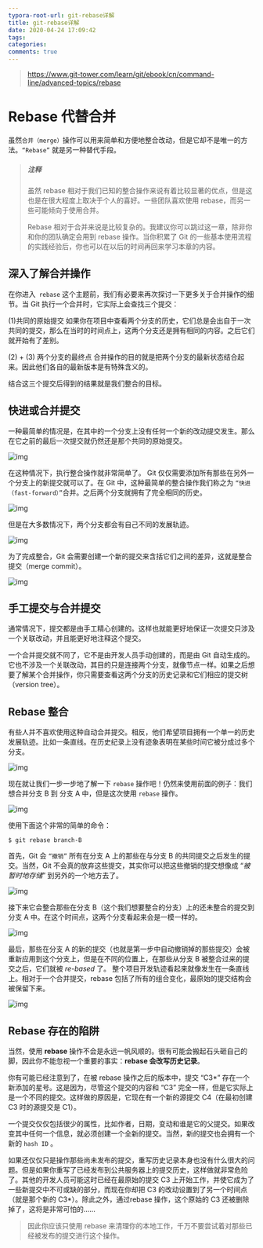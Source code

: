```yaml
---
typora-root-url: git-rebase详解
title: git-rebase详解
date: 2020-04-24 17:09:42
tags:
categories: 
comments: true
---
```


> https://www.git-tower.com/learn/git/ebook/cn/command-line/advanced-topics/rebase

# Rebase 代替合并

虽然`合并（merge）`操作可以用来简单和方便地整合改动，但是它却不是唯一的方法。`“Rebase”` 就是另一种替代手段。

> ##### 注释
>
> 虽然 rebase 相对于我们已知的整合操作来说有着比较显著的优点，但是这也是在很大程度上取决于个人的喜好。一些团队喜欢使用 rebase，而另一些可能倾向于使用合并。
>
> Rebase 相对于合并来说是比较复杂的。我建议你可以跳过这一章，除非你和你的团队确定会用到 rebase 操作。当你积累了 Git 的一些基本使用流程的实践经验后，你也可以在以后的时间再回来学习本章的内容。

<!--more-->

## 深入了解合并操作

在你进入` rebase` 这个主题前，我们有必要来再次探讨一下更多关于合并操作的细节。当 Git 执行一个合并时，它实际上会查找三个提交：

(1)共同的原始提交
如果你在项目中查看两个分支的历史，它们总是会出自于一次共同的提交，那么在当时的时间点上，这两个分支还是拥有相同的内容。之后它们就开始有了差别。

(2) + (3) 两个分支的最终点
合并操作的目的就是把两个分支的最新状态结合起来。因此他们各自的最新版本是有特殊含义的。

结合这三个提交后得到的结果就是我们整合的目标。

## 快进或合并提交

一种最简单的情况是，在其中的一个分支上没有任何一个新的改动提交发生。那么在它之前的最后一次提交就仍然还是那个共同的原始提交。

![img](/images/starting-situation-fast-forward.gif)

在这种情况下，执行整合操作就非常简单了。 Git 仅仅需要添加所有那些在另外一个分支上的新提交就可以了。在 Git 中，这种最简单的整合操作我们称之为 `“快进（fast-forward）”`合并。之后两个分支就拥有了完全相同的历史。

![img](/images/end-situation-fast-forward.gif)

但是在大多数情况下，两个分支都会有自己不同的发展轨迹。

![img](/images/starting-situation-merge-commit.gif)

为了完成整合，Git 会需要创建一个新的提交来含括它们之间的差异，这就是整合提交（merge commit）。

![img](/images/end-situation-merge-commit.gif)

## 手工提交与合并提交

通常情况下，提交都是由手工精心创建的。这样也就能更好地保证一次提交只涉及一个关联改动，并且能更好地注释这个提交。

一个合并提交就不同了，它不是由开发人员手动创建的，而是由 Git 自动生成的。它也不涉及一个关联改动，其目的只是连接两个分支，就像节点一样。如果之后想要了解某个合并操作，你只需要查看这两个分支的历史记录和它们相应的提交树（version tree）。

## Rebase 整合

有些人并不喜欢使用这种自动合并提交。相反，他们希望项目拥有一个单一的历史发展轨迹。比如一条直线。在历史纪录上没有迹象表明在某些时间它被分成过多个分支。

![img](/images/end-situation-rebase.gif)

现在就让我们一步一步地了解一下 `rebase` 操作吧！仍然来使用前面的例子：我们想合并分支 B 到 分支 A 中，但是这次使用 `rebase` 操作。

![img](/images/starting-situation-rebase.gif)

使用下面这个非常的简单的命令：

```
$ git rebase branch-B
```

首先，Git 会 `“撤销”` 所有在分支 A 上的那些在与分支 B 的共同提交之后发生的提交。当然，Git 不会真的放弃这些提交，其实你可以把这些撤销的提交想像成 “*被暂时地存储*” 到另外的一个地方去了。

![img](/images/rebase-step-1.gif)

接下来它会整合那些在分支 B（这个我们想要整合的分支）上的还未整合的提交到分支 A 中。在这个时间点，这两个分支看起来会是一模一样的。

![img](/images/rebase-step-2.gif)

最后，那些在分支 A 的新的提交（也就是第一步中自动撤销掉的那些提交）会被重新应用到这个分支上，但是在不同的位置上，在那些从分支 B 被整合过来的提交之后，它们就被 *re-based* 了。
整个项目开发轨迹看起来就像发生在一条直线上。相对于一个合并提交，rebase 包括了所有的组合变化，最原始的提交结构会被保留下来。

![img](/images/rebase-step-3.gif)

## Rebase 存在的陷阱

当然，使用 **rebase** 操作不会是永远一帆风顺的。很有可能会搬起石头砸自己的脚，因此你不能忽视一个重要的事实：**rebase 会改写历史记录**。

你有可能已经注意到了，在被 rebase 操作之后的版本中，提交 “C3*” 存在一个新添加的星号。这是因为，尽管这个提交的内容和 “C3” 完全一样，但是它实际上是一个不同的提交。这样做的原因是，它现在有一个新的源提交 C4（在最初创建 C3 时的源提交是 C1）。

一个提交仅仅包括很少的属性，比如作者，日期，变动和谁是它的父提交。如果改变其中任何一个信息，就必须创建一个全新的提交。当然，新的提交也会拥有一个新的 `hash ID` 。

如果还仅仅只是操作那些尚未发布的提交，重写历史记录本身也没有什么很大的问题。但是如果你重写了已经发布到公共服务器上的提交历史，这样做就非常危险了。其他的开发人员可能这时已经在最原始的提交 C3 上开始工作，并使它成为了一些新提交中不可或缺的部分，而现在你却把 C3 的改动设置到了另一个时间点（就是那个新的 C3*）。除此之外，通过rebase 操作，这个原始的 C3 还被删除掉了，这将是非常可怕的……

>  因此你应该只使用 rebase 来清理你的本地工作，千万不要尝试着对那些已经被发布的提交进行这个操作。